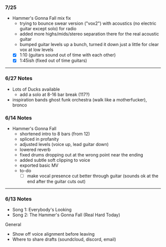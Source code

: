 ### 7/25
- Hammer's Gonna Fall mix fix
	- trying to bounce swear version ("vox2") with acoustics (no electric guitar except solo) for radio
	- added more highs/mids/stereo separation there for the real acoustic guitar
	- bumped guitar levels up a bunch, turned it down just a little for clear vox at low levels
	- [x] 1:10 (guitars sound out of time with each other)
	- [x] 1:45ish (fixed out of time guitars)
---
### 6/27 Notes
- Lots of Ducks available
	- add a solo at 8-16 bar break (117?)
- inspiration bands ghost funk orchestra (walk like a motherfucker), bronco
### 6/14 Notes
- Hammer's Gonna Fall
	- shortened intro to 8 bars (from 12)
	- spliced in profanity
	- adjusted levels (voice up, lead guitar down)
	- lowered reverb
	- fixed drums dropping out at the wrong point near the ending
	- added subtle soft clipping to voice 
	- exported basic MV
	- to-do
		- [ ] make vocal presence cut better through guitar (sounds ok at the end after the guitar cuts out)
---
### 6/13 Notes
- Song 1: Everybody's Looking
- Song 2: The Hammer's Gonna Fall (Real Hard Today)

General
- Show off voice alignment before leaving
- Where to share drafts (soundcloud, discord, email)

